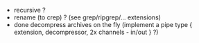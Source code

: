 
- recursive ?
- rename (to crep) ? (see grep/ripgrep/... extensions)
- done decompress archives on the fly (implement a pipe type { extension, decompressor, 2x channels - in/out } ?)
